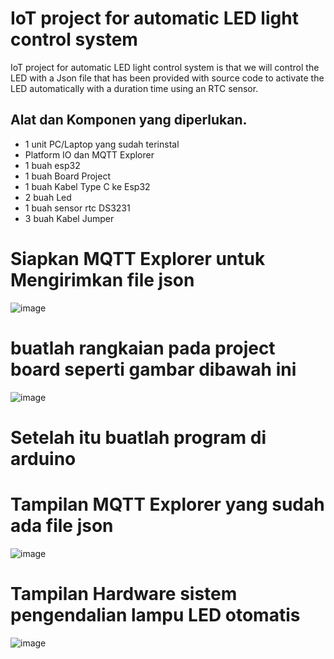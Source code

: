 # IoT project for automatic LED light control system
IoT project for automatic LED light control system is that we will control the LED with a Json file that has been provided with source code to activate the LED automatically with a duration time using an RTC sensor.

## Alat dan Komponen yang diperlukan.
- 1 unit PC/Laptop yang sudah terinstal
- Platform IO dan MQTT Explorer
- 1 buah esp32
- 1 buah Board Project
- 1 buah Kabel Type C ke Esp32
- 2 buah Led
- 1 buah sensor rtc DS3231
- 3 buah Kabel Jumper
  
# Siapkan  MQTT Explorer untuk Mengirimkan file json 
![image](https://github.com/RizalRamdhani/IoT-project-for-automatic-LED-light-control-system/assets/106525434/c7ef2112-5d4e-4d69-ba4d-bb0efe5c7d64)

# buatlah  rangkaian pada project board seperti gambar dibawah ini 
![image](https://github.com/RizalRamdhani/IoT-project-for-automatic-LED-light-control-system/assets/106525434/724720ee-614d-4ad8-b5d3-c620082387e8)

# Setelah itu buatlah program di arduino 


# Tampilan MQTT Explorer yang sudah ada file json
![image](https://github.com/RizalRamdhani/IoT-project-for-automatic-LED-light-control-system/assets/106525434/fefe84f3-e587-4976-8837-6202b621e378)

# Tampilan Hardware sistem pengendalian lampu LED otomatis
![image](https://github.com/RizalRamdhani/IoT-project-for-automatic-LED-light-control-system/assets/106525434/226662cd-b7cd-4ddd-a69b-636b62ed0861)



